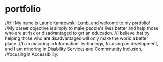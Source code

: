 # portfolio
//Hi! My name is Laurie Kamrowski-Lamb, and welcome to my portfolio!
//My career objective is simply to make people's lives better and help those who are at risk or disadvantaged to get an education.
//I believe that by helping those who are disadvantaged will only make the world a better place.
//I am majoring in Information Technology, focusing on development, and I am minoring in Disability Services and Commmunity Inclusion, //focusing in Accessibility. 
